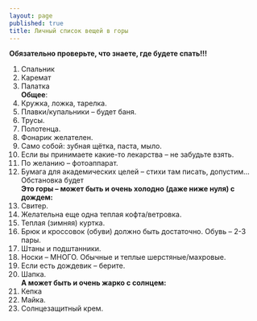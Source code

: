 ```yaml
---
layout: page
published: true
title: Личный список вещей в горы
---
```


**Обязательно проверьте, что знаете, где будете спать!!!**  
1. Спальник
2. Каремат
3. Палатка  
 **Общее**:  
4. Кружка, ложка, тарелка.
5. Плавки/купальники – будет баня.
6. Трусы.
7. Полотенца.
8. Фонарик желателен.
9. Само собой: зубная щётка, паста, мыло.
10. Если вы принимаете какие-то лекарства – не забудьте взять.
11. По желанию – фотоаппарат.
12. Бумага для академических целей – стихи там писать, допустим… Обстановка будет  
 **Это горы – может быть и очень холодно (даже ниже нуля) с дождем:**  
13. Свитер.
14. Желательна еще одна теплая кофта/ветровка.
15. Теплая (зимняя) куртка.
16. Брюк и кроссовок (обуви) должно быть достаточно. Обувь – 2-3 пары.  
17. Штаны и подштанники.
18. Носки – МНОГО. Обычные и теплые шерстяные/махровые.
19. Если есть дождевик – берите.
20. Шапка.  
 **А может быть и очень жарко с солнцем:**  
21. Кепка
22. Майка.
23. Солнцезащитный крем.
